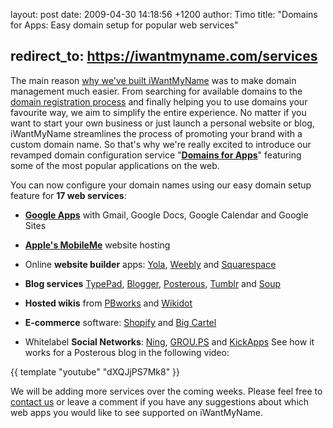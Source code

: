 layout: post
date: 2009-04-30 14:18:56 +1200
author: Timo
title: "Domains for Apps: Easy domain setup for popular web services"



redirect_to: https://iwantmyname.com/services
----

The main reason [why we've built iWantMyName](https://iwantmyname.com/about) was to make domain
management much easier. From searching for available domains to the [domain registration process](https://iwantmyname.com/blog/2009/04/video-how-to-register-domains-fast-and-easy.html) and finally helping you to use domains your
favourite way, we aim to simplify the entire experience. No matter if
you want to start your own business or just launch a personal website
or blog, iWantMyName streamlines the process of promoting your brand
with a custom domain name. So that's why we're really excited to
introduce our revamped domain configuration service "[**Domains for Apps**](https://iwantmyname.com/features/custom-domain-applications-and-dns)" featuring some of
the most popular applications on the web.

You can now configure your domain names using our easy domain setup feature for **17 web services**:

*   [**Google Apps**](https://iwantmyname.com/features/applications/google-apps-for-your-domain) with Gmail, Google Docs, Google Calendar and Google Sites
*   [**Apple's MobileMe**](https://iwantmyname.com/features/applications/custom-domain-apps/apple/mobileme-personal-domains) website hosting
*   Online **website builder** apps: [Yola](https://iwantmyname.com/features/applications/custom-domain-apps/websites/customise-yola-with-personal-url), [Weebly](https://iwantmyname.com/features/applications/custom-domain-apps/websites/weebly-create-free-website-with-own-address) and [Squarespace](https://iwantmyname.com/features/applications/custom-domain-apps/websites/squarespace-build-your-website-with-own-url)

*   **Blog services** [TypePad](https://iwantmyname.com/features/applications/custom-domain-apps/blogs/typepad-professional-blog-service-dns-setup), [Blogger](https://iwantmyname.com/features/applications/custom-domain-apps/blogs/blogger-blogspot-free-blog-with-own-url), [Posterous](https://iwantmyname.com/features/applications/custom-domain-apps/blogs/posterous-blog-photos-mp3-video-by-email), [Tumblr](https://iwantmyname.com/features/applications/custom-domain-apps/blogs/tumblr-tumblelog-easy-blog-with-own-url) and [Soup](https://iwantmyname.com/features/applications/custom-domain-apps/blogs/soup.io-free-tumblelog-with-own-url)

*   **Hosted wikis** from [PBworks](https://iwantmyname.com/features/applications/custom-domain-apps/wikis/pbworks-hosted-wiki-with-own-url) and [Wikidot](https://iwantmyname.com/features/applications/custom-domain-apps/wikis/wikidot-professional-hosted-wiki-with-own-url)
*   **E-commerce** software: [Shopify](https://iwantmyname.com/features/applications/custom-domain-apps/e-commerce/shopify-hosted-online-store-platform-and-shop-software) and [Big Cartel](https://iwantmyname.com/features/applications/custom-domain-apps/e-commerce/bigcartel-build-your-own-online-shop)
*   Whitelabel **Social Networks**: [Ning](https://iwantmyname.com/features/applications/custom-domain-apps/social-networks/ning-hosted-whitelabel-dns-setup), [GROU.PS](https://iwantmyname.com/features/applications/custom-domain-apps/social-networks/grou.ps-whitelabel-social-network-mask-domains) and [KickApps](https://iwantmyname.com/features/applications/custom-domain-apps/social-networks/kickapps-social-networking-software-dns-masking)
See how it works for a Posterous blog in the following video:

{{ template "youtube" "dXQJjPS7Mk8" }}

We will be adding more  services over the coming weeks. Please feel free to [contact us](https://iwantmyname.com/support) or leave a comment if you have any suggestions about which web apps you would like to see supported on iWantMyName.
